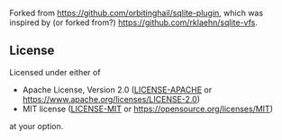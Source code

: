 Forked from https://github.com/orbitinghail/sqlite-plugin, which was inspired by (or forked from?) https://github.com/rklaehn/sqlite-vfs.

## License

Licensed under either of

- Apache License, Version 2.0 ([LICENSE-APACHE] or https://www.apache.org/licenses/LICENSE-2.0)
- MIT license ([LICENSE-MIT] or https://opensource.org/licenses/MIT)

at your option.

[LICENSE-APACHE]: ./LICENSE-APACHE
[LICENSE-MIT]: ./LICENSE-MIT
